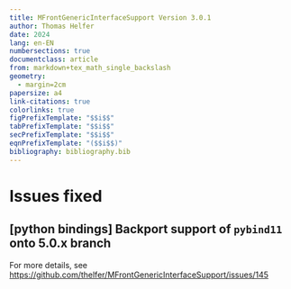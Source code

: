 ```yaml
---
title: MFrontGenericInterfaceSupport Version 3.0.1
author: Thomas Helfer
date: 2024
lang: en-EN
numbersections: true
documentclass: article
from: markdown+tex_math_single_backslash
geometry:
  - margin=2cm
papersize: a4
link-citations: true
colorlinks: true
figPrefixTemplate: "$$i$$"
tabPrefixTemplate: "$$i$$"
secPrefixTemplate: "$$i$$"
eqnPrefixTemplate: "($$i$$)"
bibliography: bibliography.bib
---
```


# Issues fixed

## [python bindings] Backport support of `pybind11` onto 5.0.x branch

For more details, see <https://github.com/thelfer/MFrontGenericInterfaceSupport/issues/145>
